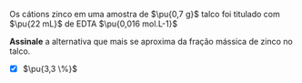 Os cátions zinco em uma amostra de $\pu{0,7 g}$ talco foi titulado com $\pu{22 mL}$ de EDTA $\pu{0,016 mol.L-1}$

**Assinale** a alternativa que mais se aproxima da fração mássica de zinco no talco.

- [x] $\pu{3,3 \%}$

